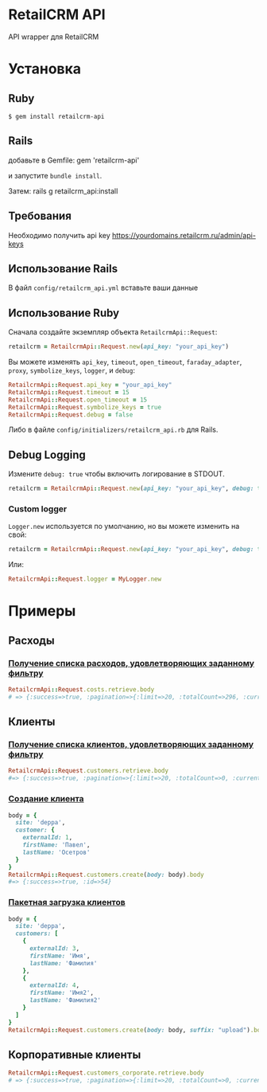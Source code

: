 # RetailCRM API

API wrapper для RetailCRM

# Установка

## Ruby
    $ gem install retailcrm-api
## Rails
добавьте в Gemfile:
    gem 'retailcrm-api'

и запустите `bundle install`.

Затем:
    rails g retailcrm_api:install
## Требования

Необходимо получить api key https://yourdomains.retailcrm.ru/admin/api-keys

## Использование Rails

В файл `config/retailcrm_api.yml` вставьте ваши данные

## Использование Ruby

Сначала создайте экземпляр объекта `RetailcrmApi::Request`:

```ruby
retailcrm = RetailcrmApi::Request.new(api_key: "your_api_key")
```

Вы можете изменять `api_key`, `timeout`, `open_timeout`, `faraday_adapter`, `proxy`, `symbolize_keys`, `logger`, и `debug`:

```ruby
RetailcrmApi::Request.api_key = "your_api_key"
RetailcrmApi::Request.timeout = 15
RetailcrmApi::Request.open_timeout = 15
RetailcrmApi::Request.symbolize_keys = true
RetailcrmApi::Request.debug = false
```

Либо в файле `config/initializers/retailcrm_api.rb` для Rails.

## Debug Logging

Измените `debug: true` чтобы включить логирование в STDOUT.

```ruby
retailcrm = RetailcrmApi::Request.new(api_key: "your_api_key", debug: true)
```

### Custom logger

`Logger.new` используется по умолчанию, но вы можете изменить на свой:

```ruby
retailcrm = RetailcrmApi::Request.new(api_key: "your_api_key", debug: true, logger: MyLogger.new)
```

Или:

```ruby
RetailcrmApi::Request.logger = MyLogger.new
```

# Примеры

## Расходы

### [Получение списка расходов, удовлетворяющих заданному фильтру](https://docs.retailcrm.ru/Developers/API/APIVersions/APIv5#get--api-v5-costs)
```ruby
RetailcrmApi::Request.costs.retrieve.body
# => {:success=>true, :pagination=>{:limit=>20, :totalCount=>296, :currentPage=>1, :totalPageCount=>15}, :costs=>[{:id=>296, :dateFrom=>"2021-07-29", :dateTo=>"2021-07-29", :summ=>13996, :costItem=>"products-purchase-price", :createdAt=>"2021-07-29 00:34:35", :order=>{:id=>36, :number=>"36C"}, :sites=>["b12-skillum-ru"]}]}
```

## Клиенты
### [Получение списка клиентов, удовлетворяющих заданному фильтру](https://docs.retailcrm.ru/Developers/API/APIVersions/APIv5#get--api-v5-customers)
```ruby
RetailcrmApi::Request.customers.retrieve.body
#=> {:success=>true, :pagination=>{:limit=>20, :totalCount=>0, :currentPage=>1, :totalPageCount=>0}, :customers=>[]} 
```
### [Создание клиента](https://docs.retailcrm.ru/Developers/API/APIVersions/APIv5#post--api-v5-customers-create)
```ruby
body = {
  site: 'deppa',
  customer: {
    externalId: 1,
    firstName: 'Павел',
    lastName: 'Осетров'
  }
}
RetailcrmApi::Request.customers.create(body: body).body
#=> {:success=>true, :id=>54}
```
### [Пакетная загрузка клиентов](https://docs.retailcrm.ru/Developers/API/APIVersions/APIv5#post--api-v5-customers-upload)
```ruby
body = {
  site: 'deppa',
  customers: [
    {
      externalId: 3,
      firstName: 'Имя',
      lastName: 'Фамилия'
    },
    {
      externalId: 4,
      firstName: 'Имя2',
      lastName: 'Фамилия2'
    }
  ]
}
RetailcrmApi::Request.customers.create(body: body, suffix: "upload").body
```

## Корпоративные клиенты

```ruby
RetailcrmApi::Request.customers_corporate.retrieve.body
# => {:success=>true, :pagination=>{:limit=>20, :totalCount=>0, :currentPage=>1, :totalPageCount=>0}, :customersCorporate=>[]} 
```